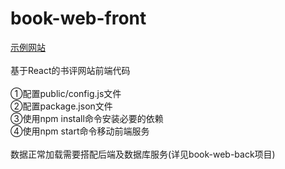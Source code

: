 # book-web-front
<a href="https://www.sunnyfish.cloud/" target="_blank" rel="noreferrer">示例网站</a></br></br>
基于React的书评网站前端代码</br></br>
①配置public/config.js文件</br>
②配置package.json文件</br>
③使用npm install命令安装必要的依赖</br>
④使用npm start命令移动前端服务</br></br>
数据正常加载需要搭配后端及数据库服务(详见book-web-back项目)
